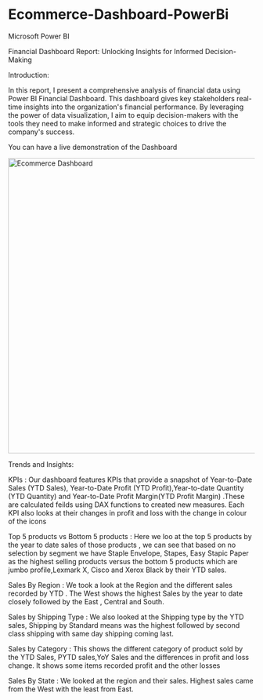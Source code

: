 # Ecommerce-Dashboard-PowerBi
Microsoft Power BI

Financial Dashboard Report: Unlocking Insights for Informed Decision-Making

Introduction:

In this report, I present a comprehensive analysis of financial data using Power BI Financial Dashboard. This dashboard gives key stakeholders real-time insights into the organization's financial performance. By leveraging the power of data visualization, I aim to equip decision-makers with the tools they need to make informed and strategic choices to drive the company's success.

You can have a live demonstration of the Dashboard


<img width="602" alt="Ecommerce Dashboard" src="https://github.com/BenDatta/Ecommerce-Dashboard-PowerBi/assets/135694513/c19e1b2d-9bbf-460a-87a6-5a16490ac8e9">

Trends and Insights:

KPIs : Our dashboard features KPIs that provide a snapshot of Year-to-Date Sales (YTD Sales), Year-to-Date Profit (YTD Profit),Year-to-date Quantity (YTD Quantity) and Year-to-Date Profit Margin(YTD Profit Margin) .These are calculated feilds using DAX functions to created new measures. Each KPI also looks at their changes in profit and loss with the change in colour of the icons

Top 5 products vs Bottom 5 products : Here we loo at the top 5 products by the year to date sales of those products , we can see that based on no selection by segment we have Staple Envelope, Stapes, Easy Stapic Paper as the highest selling products versus the bottom 5 products which are jumbo profile,Lexmark X, Cisco and Xerox Black by their YTD sales.

Sales By Region : We took a look at the Region and the different sales recorded by YTD . The West shows the highest Sales by the year to date closely followed by the East , Central and South.

Sales by Shipping Type : We also looked at the Shipping type by the YTD sales, Shipping by Standard means was the highest followed by second class shipping with same day shipping coming last.

Sales by Category : This shows the different category of product sold by the YTD Sales, PYTD sales,YoY Sales and the differences in profit and loss change. It shows some items recorded profit and the other losses

Sales By State : We looked at the region and their sales. Highest sales came from the West with the least from East.


